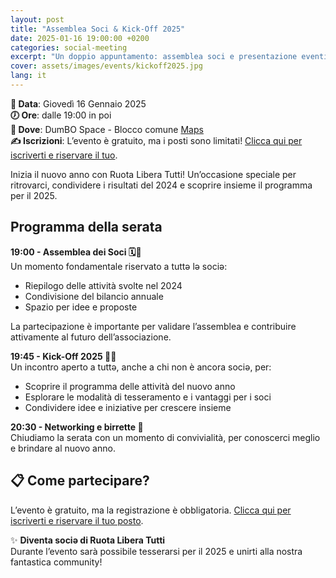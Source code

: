 ```yaml
---
layout: post
title: "Assemblea Soci & Kick-Off 2025"
date: 2025-01-16 19:00:00 +0200
categories: social-meeting
excerpt: "Un doppio appuntamento: assemblea soci e presentazione eventi 2025. Partecipa per scoprire le novità e unirti alla nostra community!"
cover: assets/images/events/kickoff2025.jpg
lang: it
---
```


**📅 Data**: Giovedì 16 Gennaio 2025\
**🕖 Ore**: dalle 19:00 in poi\
**📍 Dove**: DumBO Space - Blocco comune [Maps](https://maps.app.goo.gl/UpHT9WyYLxS9EJJi9)\
**✍️ Iscrizioni**: L’evento è gratuito, ma i posti sono limitati! [Clicca qui per iscriverti e riservare il tuo](https://forms.gle/NXtbvtSKN2hJDb3L8).

Inizia il nuovo anno con Ruota Libera Tutti! Un’occasione speciale per ritrovarci, condividere i risultati del 2024 e scoprire insieme il programma per il 2025.

## Programma della serata

**19:00 - Assemblea dei Soci 🗓️💚**\
Un momento fondamentale riservato a tuttə lə sociə:
- Riepilogo delle attività svolte nel 2024
- Condivisione del bilancio annuale
- Spazio per idee e proposte

La partecipazione è importante per validare l’assemblea e contribuire attivamente al futuro dell’associazione.

**19:45 - Kick-Off 2025 🚀✨**\
Un incontro aperto a tuttə, anche a chi non è ancora sociə, per:
- Scoprire il programma delle attività del nuovo anno
- Esplorare le modalità di tesseramento e i vantaggi per i soci
- Condividere idee e iniziative per crescere insieme

**20:30 - Networking e birrette 🍻**\
Chiudiamo la serata con un momento di convivialità, per conoscerci meglio e brindare al nuovo anno.

## 📋 Come partecipare?
L’evento è gratuito, ma la registrazione è obbligatoria. [Clicca qui per iscriverti e riservare il tuo posto](https://forms.gle/NXtbvtSKN2hJDb3L8).

✨ **Diventa sociə di Ruota Libera Tutti**\
Durante l’evento sarà possibile tesserarsi per il 2025 e unirti alla nostra fantastica community!
